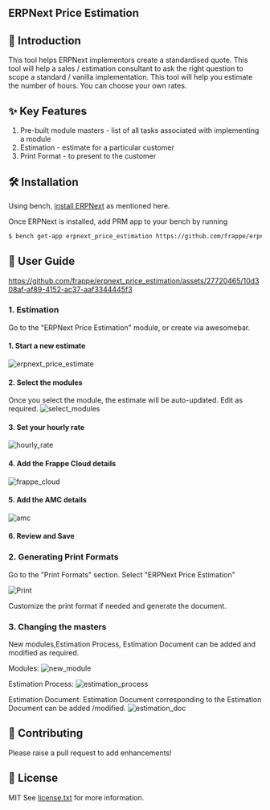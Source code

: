 ## ERPNext Price Estimation

## 🚀 Introduction

This tool helps ERPNext implementors create a standardised quote. This tool will help a sales / estimation consultant to ask the right question to scope a standard / vanilla implementation. This tool will help you estimate the number of hours. You can choose your own rates.

## ✨ Key Features

1. Pre-built module masters - list of all tasks associated with implementing a module
2. Estimation - estimate for a particular customer
3. Print Format - to present to the customer

## 🛠 Installation

Using bench, [install ERPNext](https://github.com/frappe/bench#installation) as mentioned here.

Once ERPNext is installed, add PRM app to your bench by running

```sh
$ bench get-app erpnext_price_estimation https://github.com/frappe/erpnext_price_estimation.git
```

## 📘 User Guide

https://github.com/frappe/erpnext_price_estimation/assets/27720465/10d308af-af89-4152-ac37-aaf3344445f3


### 1. Estimation

Go to the "ERPNext Price Estimation" module, or create via awesomebar.

#### 1. Start a new estimate
![erpnext_price_estimate](https://github.com/frappe/erpnext_price_estimation/assets/27720465/87e15383-33b9-4890-8470-ec2cbb6c0f64)



#### 2. Select the modules

Once you select the module, the estimate will be auto-updated. Edit as required.
![select_modules](https://github.com/frappe/erpnext_price_estimation/assets/27720465/e8f36a9d-136d-4675-9b4d-550bd469a17b)




#### 3. Set your hourly rate
![hourly_rate](https://github.com/frappe/erpnext_price_estimation/assets/27720465/48760442-a1cb-4435-aeef-d0adf235c875)




#### 4. Add the Frappe Cloud details
![frappe_cloud](https://github.com/frappe/erpnext_price_estimation/assets/27720465/b6990e45-704c-404e-9d10-e007f5aab1c7)




#### 5. Add the AMC details

![amc](https://github.com/frappe/erpnext_price_estimation/assets/27720465/c00ccb1d-312d-4975-b567-5158711ca24f)





#### 6. Review and Save

### 2. Generating Print Formats

Go to the "Print Formats" section.
Select "ERPNext Price Estimation"


![Print](https://github.com/frappe/erpnext_price_estimation/assets/27720465/990f344d-325a-4df0-8bf7-762aba2203ac)




Customize the print format if needed and generate the document.

### 3. Changing the masters
New modules,Estimation Process, Estimation Document  can be added and modified as required.

Modules:
![new_module](https://github.com/frappe/erpnext_price_estimation/assets/27720465/cdcaf4e8-87d0-40bc-ac8f-0116bb0a4b25)


Estimation Process:
![estimation_process](https://github.com/frappe/erpnext_price_estimation/assets/27720465/1c1198de-c411-4386-b7ec-ed1bf17c91cc)



Estimation Document:
Estimation Document corresponding to the Estimation Document can be added /modified.
![estimation_doc](https://github.com/frappe/erpnext_price_estimation/assets/27720465/80f667a7-1384-465d-b2a0-d71a51bf0588)




## 🤝 Contributing

Please raise a pull request to add enhancements!

## 📜 License

MIT See [license.txt](https://github.com/frappe/partner_relationship_management/blob/main/license.txt) for more information.
